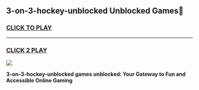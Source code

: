 
## 3-on-3-hockey-unblocked Unblocked Games👋
<h3>
<a href="https://news.freeplayer.one?title=3-on-3-hockey-unblocked&ref=16F">CLICK TO PLAY</a></h3>
<hr>

<h3>
<a href="https://news.freeplayer.one?title=3-on-3-hockey-unblocked&ref=16F">CLICK 2 PLAY</a>
  
</h3>

<a href="https://news.freeplayer.one?title=3-on-3-hockey-unblocked&ref=16F/"><img src="https://clearcache.store/games.png"></a>


**3-on-3-hockey-unblocked games unblocked: Your Gateway to Fun and Accessible Online Gaming**
